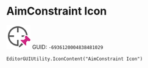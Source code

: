 # AimConstraint Icon
![](/img/AimConstraint%20Icon.png)
GUID: `-6936120004838481029`
```
EditorGUIUtility.IconContent("AimConstraint Icon")
```
